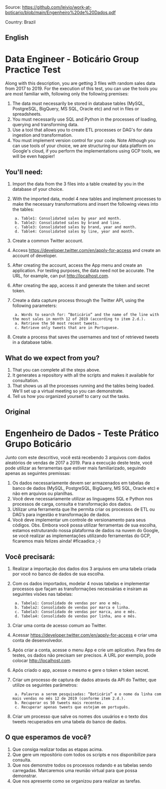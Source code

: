 Source: https://github.com/leivio/work-at-boticario/blob/main/Engenheiro%20de%20Dados.pdf

Country: Brazil

## English

# Data Engineer - Boticário Group Practice Test

Along with this description, you are getting 3 files with random sales data from 2017 to 2019.
For the execution of this test, you can use the tools you are most familiar with, following only the following premises:
1. The data must necessarily be stored in database tables (MySQL, PostgreSQL, BigQuery, MS SQL, Oracle etc) and not in files or spreadsheets.
2. You must necessarily use SQL and Python in the processes of loading, querying and transforming data.
3. Use a tool that allows you to create ETL processes or DAG's for data ingestion and transformation.
4. You must implement version control for your code.
Note Although you can use tools of your choice, we are structuring our data platform on Google's cloud, if you perform the implementations using GCP tools, we will be even happier!

## You'll need:

1. Import the data from the 3 files into a table created by you in the database of your choice.
2. With the imported data, model 4 new tables and implement processes to make the necessary transformations and insert the following views into the tables:

        a. Table1: Consolidated sales by year and month.
        b. Table2: Consolidated sales by brand and line.
        c. Table3: Consolidated sales by brand, year and month.
        d. Table4: Consolidated sales by line, year and month.
3. Create a common Twitter account.
4. Access https://developer.twitter.com/en/apply-for-access and create an account
of developer.
5. After creating the account, access the App menu and create an application. For testing purposes, the data need not be accurate. The URL, for example, can put http://localhost.com.
6. After creating the app, access it and generate the token and secret token.
7. Create a data capture process through the Twitter API, using the following parameters:

        a. Words to search for: “Boticário” and the name of the line with the most sales in month 12 of 2019 (according to item 2.d.).
        a. Retrieve the 50 most recent tweets.
        c. Retrieve only tweets that are in Portuguese.
8. Create a process that saves the usernames and text of retrieved tweets in a database table.

## What do we expect from you?

1. That you can complete all the steps above.
2. It generates a repository with all the scripts and makes it available for consultation.
3. That shows us all the processes running and the tables being loaded. We'll set up a virtual meeting so you can demonstrate.
4. Tell us how you organized yourself to carry out the tasks.

## Original

# Engenheiro de Dados - Teste Prático Grupo Boticário

Junto com este descritivo, você está recebendo 3 arquivos com dados aleatórios de vendas de 2017 a 2019.
Para a execução deste teste, você pode utilizar as ferramentas que estiver mais familiarizado, seguindo apenas as seguintes premissas:
1. Os dados necessariamente devem ser armazenados em tabelas de banco de dados (MySQL, PostgreSQL, BigQuery, MS SQL, Oracle etc) e não em arquivos ou planilhas.
2. Você deve necessariamente utilizar as linguagens SQL e Python nos processos de carga, consulta e transformação dos dados.
3. Utilizar uma ferramenta que lhe permita criar os processos de ETL ou DAG’s para ingestão e transformação de dados.
4. Você deve implementar um controle de versionamento para seus códigos.
Obs. Embora você possa utilizar ferramentas de sua escolha, estamos estruturando nossa plataforma de dados na nuvem do Google, se você realizar as implementações utilizando ferramentas do GCP, ficaremos mais felizes ainda! #ficaadica ;-)

## Você precisará:

1. Realizar a importação dos dados dos 3 arquivos em uma tabela criada por você no banco de dados de sua escolha.
2. Com os dados importados, modelar 4 novas tabelas e implementar processos que façam as transformações necessárias e insiram as seguintes visões nas
tabelas:

        a. Tabela1: Consolidado de vendas por ano e mês.
        b. Tabela2: Consolidado de vendas por marca e linha.
        c. Tabela3: Consolidado de vendas por marca, ano e mês.
        d. Tabela4: Consolidado de vendas por linha, ano e mês.
3. Criar uma conta de acesso comum ao Twitter.
4. Acessar https://developer.twitter.com/en/apply-for-access e criar uma conta de desenvolvedor.
5. Após criar a conta, acesse o menu App e crie um aplicativo. Para fins de testes, os dados não precisam ser precisos. A URL por exemplo, pode colocar http://localhost.com.
6. Após criado o app, acesse o mesmo e gere o token e token secret.
7. Criar um processo de captura de dados através da API do Twitter, que utilize os seguintes parâmetros: 

        a. Palavras a serem pesquisadas: “Boticário” e o nome da linha com mais vendas no mês 12 de 2019 (conforme item 2.d.).
        b. Recuperar os 50 tweets mais recentes.
        c. Recuperar apenas tweets que estejam em português.
8. Criar um processo que salve os nomes dos usuários e o texto dos tweets recuperados em uma tabela do banco de dados.

## O que esperamos de você?

1. Que consiga realizar todas as etapas acima.
2. Que gere um repositório com todos os scripts e nos disponibilize para consulta.
3. Que nos demonstre todos os processos rodando e as tabelas sendo carregadas. Marcaremos uma reunião virtual para que possa demonstrar.
4. Que nos apresente como se organizou para realizar as tarefas.


